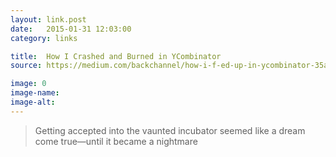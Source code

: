 ```yaml
---
layout: link.post
date:   2015-01-31 12:03:00
category: links

title:  How I Crashed and Burned in YCombinator
source: https://medium.com/backchannel/how-i-f-ed-up-in-ycombinator-35a19e7ace68

image: 0
image-name: 
image-alt:
---
```


> Getting accepted into the vaunted incubator seemed like a dream come true—until it became a nightmare